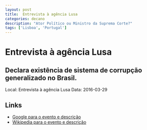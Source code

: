 ```yaml
---
layout: post
title:  Entrevista à agência Lusa
categories: decano
description: "Ator Político ou Ministro da Suprema Corte?"
tags: ['Lisboa', 'Portugal']
---
```


# Entrevista à agência Lusa
## Declara existência de sistema de corrupção generalizado no Brasil.
Local: Entrevista à agência Lusa
Data: 2016-03-29

## Links 
- [Google para o evento e descrição](https://www.google.com/search?q=Gilmar%20Mendes%20%2B%20Entrevista%20%C3%A0%20ag%C3%AAncia%20Lusa%20Declara%20exist%C3%AAncia%20de%20sistema%20de%20corrup%C3%A7%C3%A3o%20generalizado%20no%20Brasil.%20Lisboa%2C%20Portugal)
- [Wikipedia para o evento e descrição](https://en.wikipedia.org/w/index.php?search=Gilmar%20Mendes%20%2B%20Entrevista%20%C3%A0%20ag%C3%AAncia%20Lusa%20Declara%20exist%C3%AAncia%20de%20sistema%20de%20corrup%C3%A7%C3%A3o%20generalizado%20no%20Brasil.%20Lisboa%2C%20Portugal)
